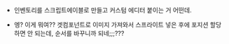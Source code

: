 - 인벤토리를 스크립트에이블로 만들고 커스텀 에디터 붙이는 거 어떤데.

- 엥? 이게 뭐여?? 겟컴포넌트로 이미지 가져와서 스프라이트 넣은 후에 포지션 할당하면 안 되는데, 순서를 바꾸니까 되네;;;???